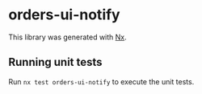 # orders-ui-notify

This library was generated with [Nx](https://nx.dev).

## Running unit tests

Run `nx test orders-ui-notify` to execute the unit tests.
